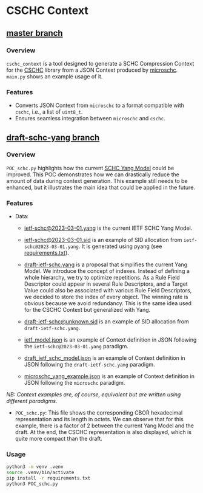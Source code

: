 <!-- 
Author: Corentin Banier
Date: 2024-08-27
-->

# CSCHC Context

## [master branch](https://github.com/cbanier/cschc_context/tree/master)

### Overview

`cschc_context` is a tool designed to generate a SCHC Compression Context for the [CSCHC](https://github.com/quentinlampin/cschc) library from a JSON Context produced by [microschc](https://github.com/quentinlampin/microschc).
`main.py` shows an example usage of it.

### Features

- Converts JSON Context from `microschc` to a format compatible with `cschc`, i.e., a list of `uint8_t`.
- Ensures seamless integration between `microschc` and `cschc`.

## [draft-schc-yang branch](https://github.com/cbanier/cschc_context/tree/draft-schc-yang)

### Overview

`POC_schc.py` highlights how the current [SCHC Yang Model](https://datatracker.ietf.org/doc/html/rfc9363) could be improved. This POC demonstrates how we can drastically reduce the amount of data during context generation. This example still needs to be enhanced, but it illustrates the main idea that could be applied in the future.

### Features

* Data:
 
  * [ietf-schc@2023-03-01.yang](./data/yang-model/ietf-schc@2023-03-01.yang) is the current IETF SCHC Yang Model.
 
  * [ietf-schc@2023-03-01.sid](./data/yang-model/ietf-schc@2023-03-01.sid) is an example of SID allocation from `ietf-schc@2023-03-01.yang`. It is generated using pyang (see [requirements.txt](./requirements.txt)).
 
  * [draft-ietf-schc.yang](./data/yang-model/draft-ietf-schc.yang) is a proposal that simplifies the current Yang Model. We introduce the concept of indexes. Instead of defining a whole hierarchy, we try to optimize repetitions. As a Rule Field Descriptor could appear in several Rule Descriptors, and a Target Value could also be associated with various Rule Field Descriptors, we decided to store the index of every object. The winning rate is obvious because we avoid redundancy. This is the same idea used for the CSCHC Context but generalized with Yang.

  * [draft-ietf-schc@unknown.sid](./data/yang-model/draft-ietf-schc@unknown.sid) is an example of SID allocation from `draft-ietf-schc.yang`.

  * [ietf_model.json](./data/yang-model/ietf_model.json) is an example of Context definition in JSON following the `ietf-schc@2023-03-01.yang` paradigm. 

  * [draft_ietf_schc_model.json](./data/yang-model/draft_ietf_schc_model.json) is an example of Context definition in JSON following the `draft-ietf-schc.yang` paradigm.

  * [microschc_yang_example.json](./data/yang-model/microschc_yang_example.json) is an example of Context definition in JSON following the `microschc` paradigm.

_NB: Context examples are, of course, equivalent but are written using different paradigms._

* `POC_schc.py`: This file shows the corresponding CBOR hexadecimal representation and its length in octets. We can observe that for this example, there is a factor of 2 between the current Yang Model and the draft. At the end, the CSCHC representation is also displayed, which is quite more compact than the draft.

### Usage
```zsh
python3 -m venv .venv
source .venv/bin/activate
pip install -r requirements.txt
python3 POC_schc.py
```